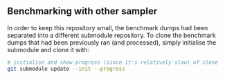 
## Benchmarking with other sampler

In order to keep this repository small, the benchmark dumps had been separated into a different submodule repository. To clone the benchmark dumps that had been previously ran (and processed), simply initialise the submodule and clone it with:

```sh
# initialise and show progress (since it's relatively slow) of clone
git submodule update --init --progress
```
